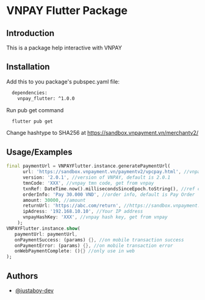 
# VNPAY Flutter Package

## Introduction

This is a package help interactive with VNPAY
## Installation

Add this to you package's pubspec.yaml file:

```bash
  dependencies:
    vnpay_flutter: ^1.0.0
```

Run pub get command

```bash
  flutter pub get
```

Change hashtype to SHA256 at https://sandbox.vnpayment.vn/merchantv2/
## Usage/Examples

```dart
final paymentUrl = VNPAYFlutter.instance.generatePaymentUrl(
      url: 'https://sandbox.vnpayment.vn/paymentv2/vpcpay.html', //vnpay url, default is https://sandbox.vnpayment.vn/paymentv2/vpcpay.html
      version: '2.0.1', //version of VNPAY, default is 2.0.1
      tmnCode: 'XXX', //vnpay tmn code, get from vnpay
      txnRef: DateTime.now().millisecondsSinceEpoch.toString(), //ref code, default is timestamp
      orderInfo: 'Pay 30.000 VND', //order info, default is Pay Order
      amount: 30000, //amount
      returnUrl: 'https://abc.com/return', //https://sandbox.vnpayment.vn/apis/docs/huong-dan-tich-hop/#code-returnurl
      ipAdress: '192.168.10.10', //Your IP address
      vnpayHashKey: 'XXX', //vnpay hash key, get from vnpay
    );
VNPAYFlutter.instance.show(
   paymentUrl: paymentUrl,
   onPaymentSuccess: (params) {}, //on mobile transaction success
   onPaymentError: (params) {}, //on mobile transaction error
   onWebPaymentComplete: (){} //only use in web
);
```
## Authors

- [@justaboy-dev](https://www.github.com/justaboy-dev)
